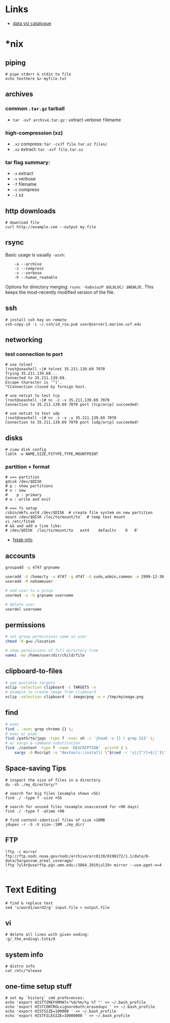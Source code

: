 # Links
* [data viz catalogue](https://datavizcatalogue.com/)

# *nix
## piping
```
# pipe stderr & stdin to file
echo texthere &> myfile.txt
```
## archives
### common `.tar.gz` tarball
* `tar -xvf archive.tar.gz` : `e`xtract `v`erbose `f`ilename

### high-compression (xz)
* `.xz` compress: `tar -cvJf file.tar.xz files/`
* `.xz` extract: `tar -xvf file.tar.xz`

### tar flag summary:
* `-x` extract
* `-v` verbose
* `-f` filename
* `-c` compress
* `-J` xz

## http downloads
```
# download file
curl http://example.com --output my.file
```

## rsync
Basic usage is usually `-azvh`:
```
    -a --archive
    -z --compress
    -v --verbose
    -h --human_readable
```

Options for directory merging: `rsync -habviuzP $OLDLOC/ $NEWLOC`. This keeps the most-recently modified version of the file.

## ssh
```
# install ssh key on remote
ssh-copy-id -i ~/.ssh/id_rsa.pub user@server1.marine.usf.edu
```

## networking


### test connection to port
```
# use telnet
[root@seashell ~]# telnet 35.211.139.69 7070
Trying 35.211.139.69...
Connected to 35.211.139.69.
Escape character is '^]'.
^CConnection closed by foreign host.

# use netcat to test tcp
[root@seashell ~]# nc -z -v 35.211.139.69 7070
Connection to 35.211.139.69 7070 port [tcp/arcp] succeeded!

# use netcat to test udp
[root@seashell ~]# nc -z -v -u 35.211.139.69 7070
Connection to 35.211.139.69 7070 port [udp/arcp] succeeded!
```

## disks
```
# view disk config
lsblk -o NAME,SIZE,FSTYPE,TYPE,MOUNTPOINT
```

### partition + format
```
# === partition
gdisk /dev/$DISK
# p : show partitions 
# n : new
#    p : primary
# w : write and exit

# === fs setup
/sbin/mkfs.ext4 /dev/$DISK  # create file system on new partition
mount /dev/$DISK /loc/to/mount/to`  # temp test mount
vi /etc/fstab  
# && and add a line like:
# /dev/$DISK  /loc/to/mount/to   ext4    defaults    0   0`
```

* [fstab info](https://help.ubuntu.com/community/Fstab)

## accounts
```bash
groupadd -g 4747 grpname

useradd -d /home/ty -u 4747 -g 4747 -G sudo,admin,common -e 2999-12-30 ty
useradd -M nohomeuser

# add user to a group
usermod -a -G grpname username

# delete user
userdel username
```

## permissions
```bash
# set group permissions same as user
chmod -R g=u /location

# show permissions of full directory tree
namei -mo /home/user/dir/child/file
```

## clipboard-to-files
```bash
# see possible targets
xclip -selection clipboard -t TARGETS -o
# example to create image from clipboard
xclip -selection clipboard -t image/png -o > /tmp/myimage.png
```

## find
```bash
# exec
find . -exec grep chrome {} \;
# exec w/ pipe
find /path/to/jpgs -type f -exec sh -c 'jhead -v {} | grep 123' \;
# w/ xargs & command substitution
find ./content -type f -name 'DESCRIPTION' -print0 | \
    xargs -0 Rscript -e "devtools::install( \"$(sed -r 's|/[^/]+$||')\")"
```

## Space-saving Tips
```
# inspect the size of files in a directory
du -sh ./my_directory/*

# search for big files (example shows >5G)
find ./ -type f -size +5G

# search for unused files (example unaccessed for >90 days)
find ./ -type f -atime +90

# find content-identical files of size >10MB
jdupes -r -S -X size-:10M ./my_dir/
```

## FTP
```
lftp -c mirror ftp://ftp.nodc.noaa.gov/nodc/archive/arc0139/0190272/1.1/data/0-data/Sargassum_areal_coverage/
lftp 7yl4r@userftp.pgc.umn.edu:/3864_2019jul29> mirror --use-pget-n=4 .
```

# Text Editing
```
# find & replace text
sed 's/word1/word2/g' input.file > output.file
```

## vi
```
# delete all lines with given ending:
:g/_the_ending\.txt$/d
```

## system info
```
# distro info
cat /etc/*elease
```

## one-time setup stuff
```
# set my `history` cmd preferences:
echo 'export HISTTIMEFORMAT="%d/%m/%y %T "' >> ~/.bash_profile
echo 'export HISTCONTROL=ignoreboth:erasedups ' >> ~/.bash_profile
echo 'export HISTSIZE=100000 ' >> ~/.bash_profile
echo 'export HISTFILESIZE=10000000 ' >> ~/.bash_profile

```
